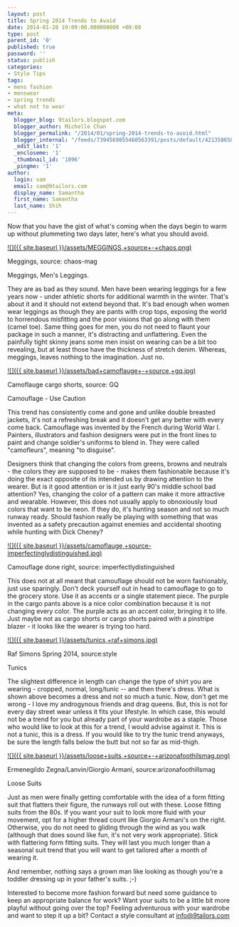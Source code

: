 ```yaml
---
layout: post
title: Spring 2014 Trends to Avoid
date: 2014-01-28 19:09:00.000000000 +00:00
type: post
parent_id: '0'
published: true
password: ''
status: publish
categories:
- Style Tips
tags:
- mens fashion
- menswear
- spring trends
- what not to wear
meta:
  blogger_blog: 9tailors.blogspot.com
  blogger_author: Michelle Chan
  blogger_permalink: "/2014/01/spring-2014-trends-to-avoid.html"
  blogger_internal: "/feeds/7394569855460563391/posts/default/4213586587026227242"
  _edit_last: '1'
  _encloseme: '1'
  _thumbnail_id: '1096'
  _pingme: '1'
author:
  login: sam
  email: sam@9tailors.com
  display_name: Samantha
  first_name: Samantha
  last_name: Shih
---
```

Now that you have the gist of what's coming when the days begin to warm up without plummeting two days later, here's what you should avoid.

[![]({{ site.baseurl }}/assets/MEGGINGS,+source+-+chaos.png)](http://1.bp.blogspot.com/-mDQRTF-R14M/UufTc8P2spI/AAAAAAAABAk/LpZlXdGRba4/s1600/MEGGINGS,+source+-+chaos.png)

Meggings, source: chaos-mag

Meggings, Men's Leggings.

They are as bad as they sound. Men have been wearing leggings for a few years now - under athletic shorts for additional warmth in the winter. That's about it and it should not extend beyond that. It's bad enough when women wear leggings as though they are pants with crop tops, exposing the world to horrendous misfitting and the poor visions that go along with them (camel toe). Same thing goes for men, you do not need to flaunt your package in such a manner, it's distracting and unflattering. Even the painfully tight skinny jeans some men insist on wearing can be a bit too revealing, but at least those have the thickness of stretch denim. Whereas, meggings, leaves nothing to the imagination. Just no.

[![]({{ site.baseurl }}/assets/bad+camoflauge+-+source,+gq.jpg)](http://4.bp.blogspot.com/-r9iPI1brYsQ/UufVNVQDiZI/AAAAAAAABAs/BspW9FQwDYs/s1600/bad+camoflauge+-+source,+gq.jpg)

Camoflauge cargo shorts, source: GQ

Camouflage - Use Caution

This trend has consistently come and gone and unlike double breasted jackets, it's not a refreshing break and it doesn't get any better with every come back. Camouflage was invented by the French during World War I. Painters, illustrators and fashion designers were put in the front lines to paint and change soldier's uniforms to blend in. They were called "camofleurs", meaning "to disguise".

Designers think that changing the colors from greens, browns and neutrals - the colors they are supposed to be - makes them fashionable because it's doing the exact opposite of its intended us by drawing attention to the wearer. But is it good attention or is it just early 90's middle school bad attention? Yes, changing the color of a pattern can make it more attractive and wearable. However, this does not usually apply to obnoxiously loud colors that want to be neon. If they do, it's hunting season and not so much runway ready. Should fashion really be playing with something that was invented as a safety precaution against enemies and accidental shooting while hunting with Dick Cheney?

[![]({{ site.baseurl }}/assets/camoflauge,+source-imperfectinglydistinguished.jpg)](http://2.bp.blogspot.com/-x7ijScBSHQ0/UufXDOHrhaI/AAAAAAAABA0/YSmEtQ3EP6w/s1600/camoflauge,+source-imperfectinglydistinguished.jpg)

Camouflage done right, source: imperfectlydistinguished

This does not at all meant that camouflage should not be worn fashionably, just use sparingly. Don't deck yourself out in head to camouflage to go to the grocery store. Use it as accents or a single statement piece. The purple in the cargo pants above is a nice color combination because it is not changing every color. The purple acts as an accent color, bringing it to life. Just maybe not as cargo shorts or cargo shorts paired with a pinstripe blazer - it looks like the wearer is trying too hard.

[![]({{ site.baseurl }}/assets/tunics,+raf+simons.jpg)](http://1.bp.blogspot.com/-Rvs6rlo1AcU/Uufau7mAUnI/AAAAAAAABA8/LBQU1VctDR4/s1600/tunics,+raf+simons.jpg)

Raf Simons Spring 2014, source:style

Tunics

The slightest difference in length can change the type of shirt you are wearing - cropped, normal, long/tunic -- and then there's dress. What is shown above becomes a dress and not so much a tunic. Now, don't get me wrong - I love my androgynous friends and drag queens. But, this is not for every day street wear unless it fits your lifestyle. In which case, this would not be a trend for you but already part of your wardrobe as a staple. Those who would like to look at this for a trend, I would advise against it. This is not a tunic, this is a dress. If you would like to try the tunic trend anyways, be sure the length falls below the butt but not so far as mid-thigh.

[![]({{ site.baseurl }}/assets/loose+suits,+source+-+arizonafoothilsmag.png)](http://4.bp.blogspot.com/-BJDCuKQxg5M/Uuffa9uZfcI/AAAAAAAABBE/vM6BqjUCLUc/s1600/loose+suits,+source+-+arizonafoothilsmag.png)

Ermenegildo Zegna/Lanvin/Giorgio Armani, source:arizonafoothillsmag

Loose Suits

Just as men were finally getting comfortable with the idea of a form fitting suit that flatters their figure, the runways roll out with these. Loose fitting suits from the 80s. If you want your suit to look more fluid with your movement, opt for a higher thread count like Giorgio Armani's on the right. Otherwise, you do not need to gliding through the wind as you walk (although that does sound like fun, it's not very work appropriate). Stick with flattering form fitting suits. They will last you much longer than a seasonal suit trend that you will want to get tailored after a month of wearing it.

And remember, nothing says a grown man like looking as though you're a toddler dressing up in your father's suits. ;-)

Interested to become more fashion forward but need some guidance to keep an appropriate balance for work? Want your suits to be a little bit more playful without going over the top? Feeling adventurous with your wardrobe and want to step it up a bit? Contact a style consultant at info@9tailors.com
